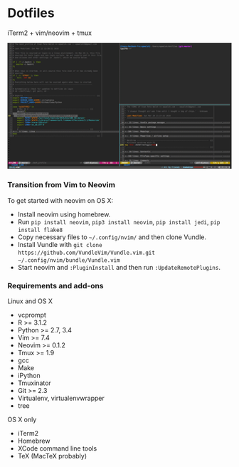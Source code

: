 # Dotfiles

iTerm2 + vim/neovim + tmux

![screen_shot.png](images/screen_shot.png)

### Transition from Vim to Neovim

To get started with neovim on OS X:
- Install neovim using homebrew.
- Run ```pip install neovim```, ```pip3 install neovim```, ```pip install jedi```, ```pip install flake8```
- Copy necessary files to ```~/.config/nvim/``` and then clone Vundle.
- Install Vundle with ```git clone https://github.com/VundleVim/Vundle.vim.git ~/.config/nvim/bundle/Vundle.vim```
- Start neovim and ```:PluginInstall``` and then run ```:UpdateRemotePlugins```.

### Requirements and add-ons

Linux and OS X
- vcprompt
- R >= 3.1.2
- Python >= 2.7, 3.4
- Vim >= 7.4
- Neovim >= 0.1.2
- Tmux >= 1.9
- gcc
- Make
- iPython
- Tmuxinator
- Git >= 2.3
- Virtualenv, virtualenvwrapper
- tree

OS X only
- iTerm2
- Homebrew
- XCode command line tools
- TeX (MacTeX probably)

